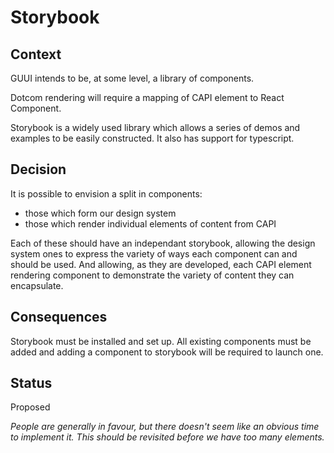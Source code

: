 # Storybook

## Context

GUUI intends to be, at some level, a library of components.

Dotcom rendering will require a mapping of CAPI element to React Component.

Storybook is a widely used library which allows a series of demos and examples to be easily constructed. It also has support for typescript.

## Decision

It is possible to envision a split in components:

-   those which form our design system
-   those which render individual elements of content from CAPI

Each of these should have an independant storybook, allowing the design system ones to express the variety of ways each component can and should be used. And allowing, as they are developed, each CAPI element rendering component to demonstrate the variety of content they can encapsulate.

## Consequences

Storybook must be installed and set up. All existing components must be added and adding a component to storybook will be required to launch one.

## Status

Proposed

_People are generally in favour, but there doesn't seem like an obvious time to implement it. This should be revisited before we have too many elements._
